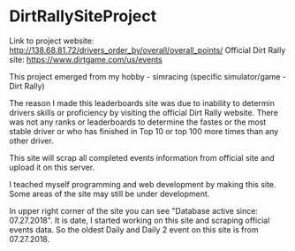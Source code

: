 # DirtRallySiteProject

Link to project website: http://138.68.81.72/drivers_order_by/overall/overall_points/
Official Dirt Rally site: https://www.dirtgame.com/us/events

This project emerged from my hobby - simracing (specific simulator/game - Dirt Rally)

The reason I made this leaderboards site was due to inability to determin drivers skills 
or proficiency by visiting the official Dirt Rally website. There was not any ranks or leaderboards to determine the fastes 
or the most stable driver or who has finished in Top 10 or top 100 more times than any other driver. 

This site will scrap all completed events information from official site and upload it on this server.

I teached myself programming and web development by making this site. Some areas of the site may still be under development.

In upper right corner of the site you can see "Database active since: 07.27.2018". It is date, I started working on this site
and scraping official events data. So the oldest Daily and Daily 2 event on this site is from 07.27.2018.



